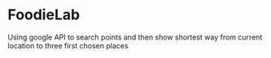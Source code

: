 # FoodieLab
Using google API to search points and then show shortest way from current location to three first chosen places
